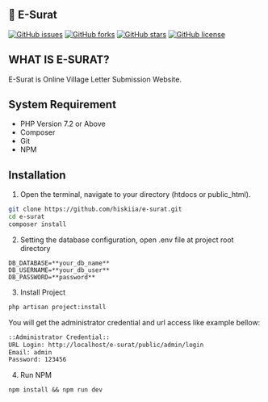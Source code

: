 ## :rocket: E-Surat

[![GitHub issues](https://img.shields.io/github/issues/hiskiia/e-surat)](https://github.com/hiskiia/e-surat/issues)
[![GitHub forks](https://img.shields.io/github/forks/hiskiia/e-surat)](https://github.com/hiskiia/e-surat/network)
[![GitHub stars](https://img.shields.io/github/stars/hiskiia/e-surat)](https://github.com/hiskiia/e-surat/stargazers)
[![GitHub license](https://img.shields.io/github/license/hiskiia/e-surat)](https://github.com/hiskiia/e-surat)

## WHAT IS E-SURAT?

E-Surat is Online Village Letter Submission Website.

## System Requirement

-   PHP Version 7.2 or Above
-   Composer
-   Git
-   NPM

## Installation

1. Open the terminal, navigate to your directory (htdocs or public_html).

```bash
git clone https://github.com/hiskiia/e-surat.git
cd e-surat
composer install
```

2. Setting the database configuration, open .env file at project root directory

```
DB_DATABASE=**your_db_name**
DB_USERNAME=**your_db_user**
DB_PASSWORD=**password**
```

3. Install Project

```bash
php artisan project:install
```

You will get the administrator credential and url access like example bellow:

```bash
::Administrator Credential::
URL Login: http://localhost/e-surat/public/admin/login
Email: admin
Password: 123456

```

4. Run NPM

```
npm install && npm run dev
```
